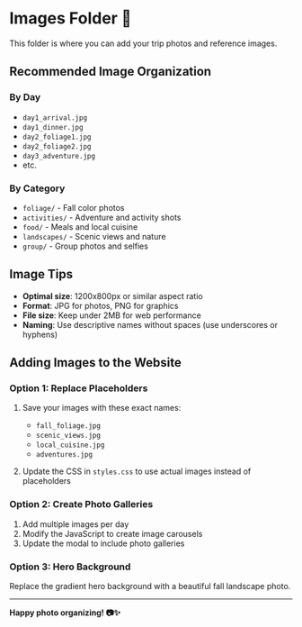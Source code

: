 # Images Folder 📸

This folder is where you can add your trip photos and reference images.

## Recommended Image Organization

### By Day
- `day1_arrival.jpg`
- `day1_dinner.jpg`
- `day2_foliage1.jpg`
- `day2_foliage2.jpg`
- `day3_adventure.jpg`
- etc.

### By Category
- `foliage/` - Fall color photos
- `activities/` - Adventure and activity shots
- `food/` - Meals and local cuisine
- `landscapes/` - Scenic views and nature
- `group/` - Group photos and selfies

## Image Tips

- **Optimal size**: 1200x800px or similar aspect ratio
- **Format**: JPG for photos, PNG for graphics
- **File size**: Keep under 2MB for web performance
- **Naming**: Use descriptive names without spaces (use underscores or hyphens)

## Adding Images to the Website

### Option 1: Replace Placeholders
1. Save your images with these exact names:
   - `fall_foliage.jpg`
   - `scenic_views.jpg`
   - `local_cuisine.jpg`
   - `adventures.jpg`

2. Update the CSS in `styles.css` to use actual images instead of placeholders

### Option 2: Create Photo Galleries
1. Add multiple images per day
2. Modify the JavaScript to create image carousels
3. Update the modal to include photo galleries

### Option 3: Hero Background
Replace the gradient hero background with a beautiful fall landscape photo.

---

**Happy photo organizing! 📷✨**


















